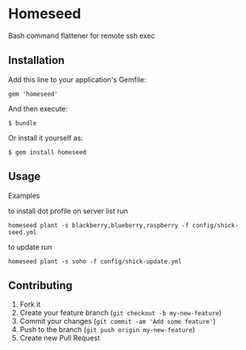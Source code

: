 # Homeseed

Bash command flattener for remote ssh exec

## Installation

Add this line to your application's Gemfile:

    gem 'homeseed'

And then execute:

    $ bundle

Or install it yourself as:

    $ gem install homeseed

## Usage

Examples

to install dot profile on server list run
```
homeseed plant -s blackberry,blueberry,raspberry -f config/shick-seed.yml
```

to update run
```
homeseed plant -s soho -f config/shick-update.yml
```

## Contributing

1. Fork it
2. Create your feature branch (`git checkout -b my-new-feature`)
3. Commit your changes (`git commit -am 'Add some feature'`)
4. Push to the branch (`git push origin my-new-feature`)
5. Create new Pull Request
